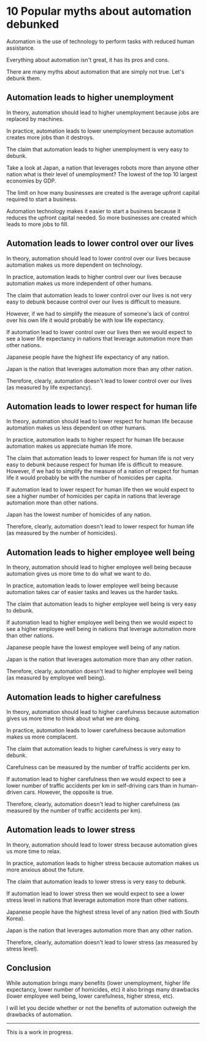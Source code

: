 # 10 Popular myths about automation debunked

Automation is the use of technology to perform tasks with reduced human assistance.

Everything about automation isn't great, it has its pros and cons.

There are many myths about automation that are simply not true. Let's debunk them.

## Automation leads to higher unemployment

In theory, automation should lead to higher unemployment because jobs are replaced by machines.

In practice, automation leads to lower unemployment because automation creates more jobs than it destroys.

The claim that automation leads to higher unemployment is very easy to debunk.

Take a look at Japan, a nation that leverages robots more than anyone other nation what is their level of unemployment? The lowest of the top 10 largest economies by GDP.

The limit on how many businesses are created is the average upfront capital required to start a business.

Automation technology makes it easier to start a business because it reduces the upfront capital needed. So more businesses are created which leads to more jobs to fill.

## Automation leads to lower control over our lives

In theory, automation should lead to lower control over our lives because automation makes us more dependent on technology.

In practice, automation leads to higher control over our lives because automation makes us more independent of other humans.

The claim that automation leads to lower control over our lives is not very easy to debunk because control over our lives is difficult to measure.

However, if we had to simplify the measure of someone's lack of control over his own life it would probably be with low life expectancy.

If automation lead to lower control over our lives then we would expect to see a lower life expectancy in nations that leverage automation more than other nations.

Japanese people have the highest life expectancy of any nation.

Japan is the nation that leverages automation more than any other nation.

Therefore, clearly, automation doesn't lead to lower control over our lives (as measured by life expectancy).

## Automation leads to lower respect for human life

In theory, automation should lead to lower respect for human life because automation makes us less dependent on other humans.

In practice, automation leads to higher respect for human life because automation makes us appreciate human life more.

The claim that automation leads to lower respect for human life is not very easy to debunk because respect for human life is difficult to measure. However, if we had to simplify the measure of a nation of respect for human life it would probably be with the number of homicides per capita.

If automation lead to lower respect for human life then we would expect to see a higher number of homicides per capita in nations that leverage automation more than other nations.

Japan has the lowest number of homicides of any nation.

Therefore, clearly, automation doesn't lead to lower respect for human life (as measured by the number of homicides).

## Automation leads to higher employee well being

In theory, automation should lead to higher employee well being because automation gives us more time to do what we want to do.

In practice, automation leads to lower employee well being because automation takes car of easier tasks and leaves us the harder tasks.

The claim that automation leads to higher employee well being is very easy to debunk.

If automation lead to higher employee well being then we would expect to see a higher employee well being in nations that leverage automation more than other nations.

Japanese people have the lowest employee well being of any nation.

Japan is the nation that leverages automation more than any other nation.

Therefore, clearly, automation doesn't lead to higher employee well being (as measured by employee well being).

## Automation leads to higher carefulness

In theory, automation should lead to higher carefulness because automation gives us more time to think about what we are doing.

In practice, automation leads to lower carefulness because automation makes us more complacent.

The claim that automation leads to higher carefulness is very easy to debunk.

Carefulness can be measured by the number of traffic accidents per km.

If automation lead to higher carefulness then we would expect to see a lower number of traffic accidents per km in self-driving cars than in human-driven cars. However, the opposite is true.

Therefore, clearly, automation doesn't lead to higher carefulness (as measured by the number of traffic accidents per km).

## Automation leads to lower stress

In theory, automation should lead to lower stress because automation gives us more time to relax.

In practice, automation leads to higher stress because automation makes us more anxious about the future.

The claim that automation leads to lower stress is very easy to debunk.

If automation lead to lower stress then we would expect to see a lower stress level in nations that leverage automation more than other nations.

Japanese people have the highest stress level of any nation (tied with South Korea).

Japan is the nation that leverages automation more than any other nation.

Therefore, clearly, automation doesn't lead to lower stress (as measured by stress level).

## Conclusion

While automation brings many benefits (lower unemployment, higher life expectancy, lower number of homicides, etc) it also brings many drawbacks (lower employee well being, lower carefulness, higher stress, etc).

I will let you decide whether or not the benefits of automation outweigh the drawbacks of automation.

<hr>

This is a work in progress.
